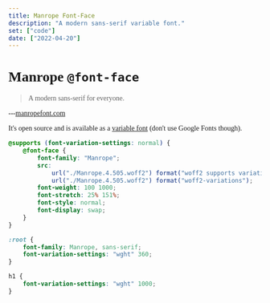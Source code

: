 ```yaml
---
title: Manrope Font-Face
description: "A modern sans-serif variable font."
set: ["code"]
date: ["2022-04-20"]
---
```


# Manrope `@font-face`

> A modern sans-serif for everyone.

---[manropefont.com](https://manropefont.com/)

It's open source and is available as a [variable font](https://web.dev/variable-fonts/) (don't use Google Fonts though).

```css
@supports (font-variation-settings: normal) {
	@font-face {
		font-family: "Manrope";
		src:
			url("./Manrope.4.505.woff2") format("woff2 supports variations"),
			url("./Manrope.4.505.woff2") format("woff2-variations");
		font-weight: 100 1000;
		font-stretch: 25% 151%;
		font-style: normal;
		font-display: swap;
	}
}

:root {
	font-family: Manrope, sans-serif;
	font-variation-settings: "wght" 360;
}

h1 {
	font-variation-settings: "wght" 1000;
}
```

<style>
	h1 ~ :not(pre),
	h1 {
		font-family: Manrope;
	}

	h1 {
		--h1-line-span: 3;
		--h1-added-lead: .4;
		font-variation-settings:
			'wght' 1000;
	}

	h1 ~ * {
		font-variation-settings:
			'wght' 360;
	}

	@media (min-width: 1200px) {
		h1 {
			--h1-line-span: 5;
		}
	}
</style>

<script>
	import FontManrope from '$libs/FontManrope.svelte'
</script>

<FontManrope />
